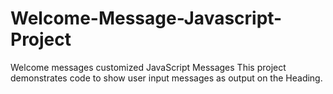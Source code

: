 # Welcome-Message-Javascript-Project
Welcome messages customized JavaScript Messages
This project demonstrates code to show user input messages as output on the Heading.
